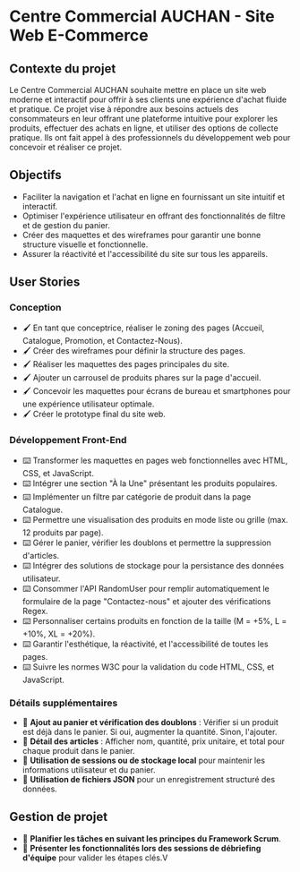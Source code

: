# Centre Commercial AUCHAN - Site Web E-Commerce

## Contexte du projet
Le Centre Commercial AUCHAN souhaite mettre en place un site web moderne et interactif pour offrir à ses clients une expérience d'achat fluide et pratique. Ce projet vise à répondre aux besoins actuels des consommateurs en leur offrant une plateforme intuitive pour explorer les produits, effectuer des achats en ligne, et utiliser des options de collecte pratique. Ils ont fait appel à des professionnels du développement web pour concevoir et réaliser ce projet.

## Objectifs
- Faciliter la navigation et l'achat en ligne en fournissant un site intuitif et interactif.
- Optimiser l'expérience utilisateur en offrant des fonctionnalités de filtre et de gestion du panier.
- Créer des maquettes et des wireframes pour garantir une bonne structure visuelle et fonctionnelle.
- Assurer la réactivité et l'accessibilité du site sur tous les appareils.

## User Stories

### Conception
- 🖌️ En tant que conceptrice, réaliser le zoning des pages (Accueil, Catalogue, Promotion, et Contactez-Nous).
- 🖌️ Créer des wireframes pour définir la structure des pages.
- 🖌️ Réaliser les maquettes des pages principales du site.
- 🖌️ Ajouter un carrousel de produits phares sur la page d'accueil.
- 🖌️ Concevoir les maquettes pour écrans de bureau et smartphones pour une expérience utilisateur optimale.
- 🖌️ Créer le prototype final du site web.

### Développement Front-End
- ⌨️ Transformer les maquettes en pages web fonctionnelles avec HTML, CSS, et JavaScript.
- ⌨️ Intégrer une section "À la Une" présentant les produits populaires.
- ⌨️ Implémenter un filtre par catégorie de produit dans la page Catalogue.
- ⌨️ Permettre une visualisation des produits en mode liste ou grille (max. 12 produits par page).
- ⌨️ Gérer le panier, vérifier les doublons et permettre la suppression d'articles.
- ⌨️ Intégrer des solutions de stockage pour la persistance des données utilisateur.
- ⌨️ Consommer l'API RandomUser pour remplir automatiquement le formulaire de la page "Contactez-nous" et ajouter des vérifications Regex.
- ⌨️ Personnaliser certains produits en fonction de la taille (M = +5%, L = +10%, XL = +20%).
- ⌨️ Garantir l'esthétique, la réactivité, et l'accessibilité de toutes les pages.
- ⌨️ Suivre les normes W3C pour la validation du code HTML, CSS, et JavaScript.

### Détails supplémentaires
- 🛒 **Ajout au panier et vérification des doublons** : Vérifier si un produit est déjà dans le panier. Si oui, augmenter la quantité. Sinon, l'ajouter.
- 🔄 **Détail des articles** : Afficher nom, quantité, prix unitaire, et total pour chaque produit dans le panier.
- 💾 **Utilisation de sessions ou de stockage local** pour maintenir les informations utilisateur et du panier.
- 📄 **Utilisation de fichiers JSON** pour un enregistrement structuré des données.

## Gestion de projet
- 💪 **Planifier les tâches en suivant les principes du Framework Scrum**.
- 💪 **Présenter les fonctionnalités lors des sessions de débriefing d'équipe** pour valider les étapes clés.V